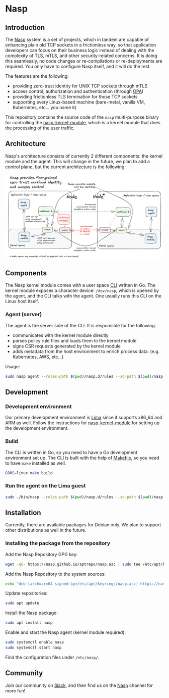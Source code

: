 # Nasp

## Introduction

The [Nasp](https://github.com/cisco-open/nasp) system is a set of projects, which in tandem are capable of enhancing plain old TCP sockets in a frictionless way, so that application developers can focus on their business logic instead of dealing with the complexity of TLS, mTLS, and other security-related concerns. It is doing this seamlessly, no code changes or re-compilations or re-deployments are required. You only have to configure Nasp itself, and it will do the rest.

The features are the following:
- providing zero-trust identity for UNIX TCP sockets through mTLS
- access control, authorization and authentication (through [OPA](https://www.openpolicyagent.org))
- providing frictionless TLS termination for those TCP sockets
- supporting every Linux-based machine (bare-metal, vanilla VM, Kubernetes, etc... you name it)

This repository contains the source code of the `nasp` multi-purpose binary for controlling the [nasp-kernel-module](https://github.com/cisco-open/nasp-kernel-module), which is a kernel module that does the processing of the user traffic.

## Architecture

Nasp's architecture consists of currently 2 different components: the kernel module and the agent. This will change in the future, we plan to add a control plane, but the current architecture is the following:

![Nasp architecture](./docs/img/nasp-architecture.png)

## Components

The Nasp kernel module comes with a user space [CLI](./cli/) written in Go. The kernel module exposes a character device: `/dev/nasp`, which is opened by the agent, and the CLI talks with the agent. One usually runs this CLI on the Linux host itself.

### Agent (server)

The agent is the server side of the CLI. It is responsible for the following:

- communicates with the kernel module directly
- parses policy rule files and loads them to the kernel module
- signs CSR requests generated by the kernel module
- adds metadata from the host environment to enrich process data. (e.g. Kubernetes, AWS, etc...)

Usage:

```bash
sudo nasp agent --rules-path $(pwd)/nasp.d/rules --sd-path $(pwd)/nasp.d/services
```

## Development

### Development environment

Our primary development environment is [Lima](https://lima-vm.io) since it supports x86_64 and ARM as well. Follow the instructions for [nasp-kernel-module](https://github.com/cisco-open/nasp-kernel-module#coding) for setting up the development environment.

### Build

The CLI is written in Go, so you need to have a Go development environment set up. The CLI is built with the help of [Makefile](./Makefile), so you need to have `make` installed as well.

```bash
GOOS=linux make build
```

### Run the agent on the Lima guest

```bash
sudo ./bin/nasp --rules-path $(pwd)/nasp.d/rules --sd-path $(pwd)/nasp.d/services
```

## Installation

Currently, there are available packages for Debian only. We plan to support other distributions as well in the future.

### Installing the package from the repository

Add the Nasp Repository GPG key:

```bash
wget -qO- https://nasp.github.io/aptrepo/nasp.asc | sudo tee /etc/apt/keyrings/nasp.asc > /dev/null
```

Add the Nasp Repository to the system sources:

```bash
echo "deb [arch=arm64 signed-by=/etc/apt/keyrings/nasp.asc] https://nasp.github.io/aptrepo/deb stable main" | sudo tee /etc/apt/sources.list.d/nasp.list > /dev/null
```

Update repositories:

```bash
sudo apt update
```

Install the Nasp package:

```bash
sudo apt install nasp
```

Enable and start the Nasp agent (kernel module required):

```bash
sudo systemctl enable nasp
sudo systemctl start nasp
```

Find the configuration files under `/etc/nasp/`.

## Community

Join our community on [Slack](https://join.slack.com/t/outshift/shared_invite/zt-26xfl4muq-zcDSfsA_7eOWlyhjvBGqVQ), and then
find us on the [Nasp](https://outshift.slack.com/channels/nasp) channel for more fun!
